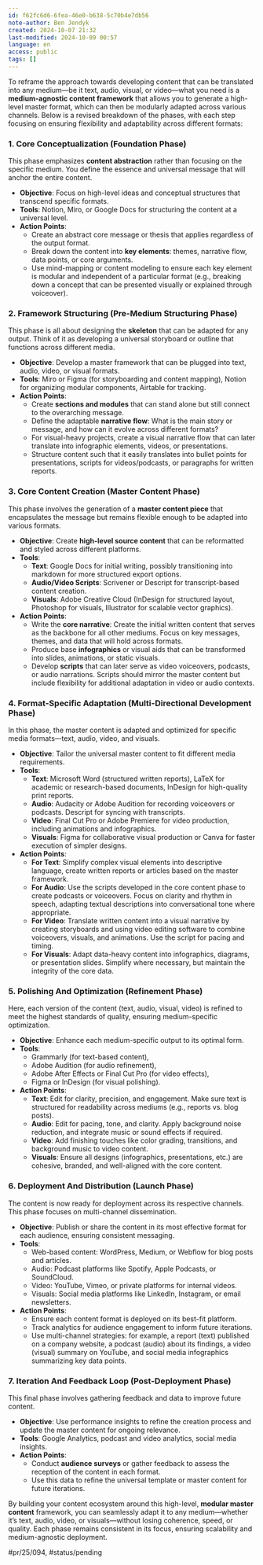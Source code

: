 ```yaml
---
id: f62fc6d6-6fea-46e0-b638-5c70b4e7db56
note-author: Ben Jendyk
created: 2024-10-07 21:32
last-modified: 2024-10-09 00:57
language: en
access: public
tags: []
---
```


To reframe the approach towards developing content that can be translated into any medium—be it text, audio, visual, or video—what you need is a **medium-agnostic content framework** that allows you to generate a high-level master format, which can then be modularly adapted across various channels. Below is a revised breakdown of the phases, with each step focusing on ensuring flexibility and adaptability across different formats:

### 1. **Core Conceptualization** (Foundation Phase)

This phase emphasizes **content abstraction** rather than focusing on the specific medium. You define the essence and universal message that will anchor the entire content.

- **Objective**: Focus on high-level ideas and conceptual structures that transcend specific formats.
- **Tools**: Notion, Miro, or Google Docs for structuring the content at a universal level. 
- **Action Points**:
	- Create an abstract core message or thesis that applies regardless of the output format.
	- Break down the content into **key elements**: themes, narrative flow, data points, or core arguments.
	- Use mind-mapping or content modeling to ensure each key element is modular and independent of a particular format (e.g., breaking down a concept that can be presented visually or explained through voiceover).

### 2. **Framework Structuring** (Pre-Medium Structuring Phase)

This phase is all about designing the **skeleton** that can be adapted for any output. Think of it as developing a universal storyboard or outline that functions across different media.

- **Objective**: Develop a master framework that can be plugged into text, audio, video, or visual formats.
- **Tools**: Miro or Figma (for storyboarding and content mapping), Notion for organizing modular components, Airtable for tracking.
- **Action Points**:
	- Create **sections and modules** that can stand alone but still connect to the overarching message.
	- Define the adaptable **narrative flow**: What is the main story or message, and how can it evolve across different formats?
	- For visual-heavy projects, create a visual narrative flow that can later translate into infographic elements, videos, or presentations.
	- Structure content such that it easily translates into bullet points for presentations, scripts for videos/podcasts, or paragraphs for written reports.

### 3. **Core Content Creation** (Master Content Phase)

This phase involves the generation of a **master content piece** that encapsulates the message but remains flexible enough to be adapted into various formats.

- **Objective**: Create **high-level source content** that can be reformatted and styled across different platforms. 
- **Tools**: 
	- **Text**: Google Docs for initial writing, possibly transitioning into markdown for more structured export options.
	- **Audio/Video Scripts**: Scrivener or Descript for transcript-based content creation.
	- **Visuals**: Adobe Creative Cloud (InDesign for structured layout, Photoshop for visuals, Illustrator for scalable vector graphics).
- **Action Points**:
	- Write the **core narrative**: Create the initial written content that serves as the backbone for all other mediums. Focus on key messages, themes, and data that will hold across formats.
	- Produce base **infographics** or visual aids that can be transformed into slides, animations, or static visuals.
	- Develop **scripts** that can later serve as video voiceovers, podcasts, or audio narrations. Scripts should mirror the master content but include flexibility for additional adaptation in video or audio contexts.

### 4. **Format-Specific Adaptation** (Multi-Directional Development Phase)

In this phase, the master content is adapted and optimized for specific media formats—text, audio, video, and visuals.

- **Objective**: Tailor the universal master content to fit different media requirements.
- **Tools**:
	- **Text**: Microsoft Word (structured written reports), LaTeX for academic or research-based documents, InDesign for high-quality print reports.
	- **Audio**: Audacity or Adobe Audition for recording voiceovers or podcasts. Descript for syncing with transcripts.
	- **Video**: Final Cut Pro or Adobe Premiere for video production, including animations and infographics.
	- **Visuals**: Figma for collaborative visual production or Canva for faster execution of simpler designs.
- **Action Points**:
	- **For Text**: Simplify complex visual elements into descriptive language, create written reports or articles based on the master framework.
	- **For Audio**: Use the scripts developed in the core content phase to create podcasts or voiceovers. Focus on clarity and rhythm in speech, adapting textual descriptions into conversational tone where appropriate.
	- **For Video**: Translate written content into a visual narrative by creating storyboards and using video editing software to combine voiceovers, visuals, and animations. Use the script for pacing and timing.
	- **For Visuals**: Adapt data-heavy content into infographics, diagrams, or presentation slides. Simplify where necessary, but maintain the integrity of the core data.

### 5. **Polishing And Optimization** (Refinement Phase)

Here, each version of the content (text, audio, visual, video) is refined to meet the highest standards of quality, ensuring medium-specific optimization.

- **Objective**: Enhance each medium-specific output to its optimal form.
- **Tools**: 
	- Grammarly (for text-based content),
	- Adobe Audition (for audio refinement),
	- Adobe After Effects or Final Cut Pro (for video effects),
	- Figma or InDesign (for visual polishing).
- **Action Points**:
	- **Text**: Edit for clarity, precision, and engagement. Make sure text is structured for readability across mediums (e.g., reports vs. blog posts).
	- **Audio**: Edit for pacing, tone, and clarity. Apply background noise reduction, and integrate music or sound effects if required.
	- **Video**: Add finishing touches like color grading, transitions, and background music to video content.
	- **Visuals**: Ensure all designs (infographics, presentations, etc.) are cohesive, branded, and well-aligned with the core content.

### 6. **Deployment And Distribution** (Launch Phase)

The content is now ready for deployment across its respective channels. This phase focuses on multi-channel dissemination.

- **Objective**: Publish or share the content in its most effective format for each audience, ensuring consistent messaging.
- **Tools**: 
	- Web-based content: WordPress, Medium, or Webflow for blog posts and articles.
	- Audio: Podcast platforms like Spotify, Apple Podcasts, or SoundCloud.
	- Video: YouTube, Vimeo, or private platforms for internal videos.
	- Visuals: Social media platforms like LinkedIn, Instagram, or email newsletters.
- **Action Points**:
	- Ensure each content format is deployed on its best-fit platform.
	- Track analytics for audience engagement to inform future iterations.
	- Use multi-channel strategies: for example, a report (text) published on a company website, a podcast (audio) about its findings, a video (visual) summary on YouTube, and social media infographics summarizing key data points.

### 7. **Iteration And Feedback Loop** (Post-Deployment Phase)

This final phase involves gathering feedback and data to improve future content.

- **Objective**: Use performance insights to refine the creation process and update the master content for ongoing relevance.
- **Tools**: Google Analytics, podcast and video analytics, social media insights.
- **Action Points**:
	- Conduct **audience surveys** or gather feedback to assess the reception of the content in each format.
	- Use this data to refine the universal template or master content for future iterations.

By building your content ecosystem around this high-level, **modular master content** framework, you can seamlessly adapt it to any medium—whether it’s text, audio, video, or visuals—without losing coherence, speed, or quality. Each phase remains consistent in its focus, ensuring scalability and medium-agnostic deployment.


#pr/25/094, #status/pending